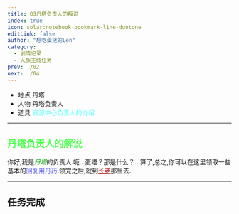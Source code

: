```yaml
---
title: 03丹塔负责人的解说
index: true
icon: solar:notebook-bookmark-line-duotone
editLink: false
author: "想吃蛋挞的Len"
category:
  - 剧情记录
  - 人族主线任务
prev: ./02
next: ./04
---
```


- 地点 丹塔
- 人物 丹塔负责人
- 道具 <span style="color: #55FFFF;">资源中心负责人的介绍</span>

------

## <span style="color:#55FF55;font-weight:bold;">丹塔负责人的解说</span>

你好,我是<span style="color: #00AA00;"><span style="font-style: italic;">丹塔</span></span>的负责人.呃…蛋塔？那是什么？…算了,总之,你可以在这里领取一些基本的<span style="color: #5555FF;">回复用丹药</span>.领完之后,就到<span style="color: #AA0000;"><span style="text-decoration: underline;">长老</span></span>那里去.

------

## 任务完成

